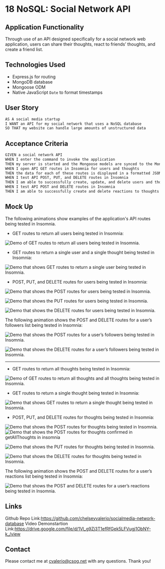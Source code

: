 # 18 NoSQL: Social Network API

## Application Functionality

Through use of an API designed specifically for a social network web application, users can share their thoughts, react to friends’ thoughts, and create a friend list.

## Technologies Used

- Express.js for routing
- MongoDB database
- Mongoose ODM
- Native JavaScript `Date` to format timestamps

## User Story

```md
AS A social media startup
I WANT an API for my social network that uses a NoSQL database
SO THAT my website can handle large amounts of unstructured data
```

## Acceptance Criteria

```md
GIVEN a social network API
WHEN I enter the command to invoke the application
THEN my server is started and the Mongoose models are synced to the MongoDB database
WHEN I open API GET routes in Insomnia for users and thoughts
THEN the data for each of these routes is displayed in a formatted JSON
WHEN I test API POST, PUT, and DELETE routes in Insomnia
THEN I am able to successfully create, update, and delete users and thoughts in my database
WHEN I test API POST and DELETE routes in Insomnia
THEN I am able to successfully create and delete reactions to thoughts and add and remove friends to a user’s friend list
```

## Mock Up

The following animations show examples of the application's API routes being tested in Insomnia.

- GET routes to return all users being tested in Insomnia:

![Demo of GET routes to return all users  being tested in Insomnia.](./Assets/getAllUsers.png)

- GET routes to return a single user and a single thought being tested in Insomnia:

![Demo that shows GET routes to return a single user being tested in Insomnia.](./Assets/getUserById.png)

- POST, PUT, and DELETE routes for users being tested in Insomnia:

![Demo that shows the POST routes for users being tested in Insomnia.](./Assets/createUser.png)

![Demo that shows the PUT routes for users being tested in Insomnia.](./Assets/updateUser.png)

![Demo that shows the DELETE routes for users being tested in Insomnia.](./Assets/deleteUser.png)

The following animation shows the POST and DELETE routes for a user’s followers list being tested in Insomnia:

![Demo that shows the POST routes for a user’s followers being tested in Insomnia.](./Assets/addFollower.png)

![Demo that shows the DELETE routes for a user’s followers being tested in Insomnia.](./Assets/deleteFollower.png)

---

- GET routes to return all thoughts being tested in Insomnia:

![Demo of GET routes to return all thoughts and all thoughts being tested in Insomnia.](./Assets/getAllThoughts.png)

- GET routes to return a single thought being tested in Insomnia:

![Demo that shows GET routes to return a single thought being tested in Insomnia.](./Assets/getThoughtsById.png)

- POST, PUT, and DELETE routes for thoughts being tested in Insomnia:

![Demo that shows the POST routes for thoughts being tested in Insomnia.](./Assets/CreateThought.png)
![Demo that shows the POST routes for thoughts confirmed in getAllThoughts in insomnia](./Assets/createThoughtConfirmationInGetAllThoughts.png)

![Demo that shows the PUT routes for thoughts being tested in Insomnia.](./Assets/updateThought.png)

![Demo that shows the DELETE routes for thoughts being tested in Insomnia.](./Assets/DeleteThought.png)

The following animation shows the POST and DELETE routes for a user’s reactions list being tested in Insomnia:

![Demo that shows the POST and DELETE routes for a user’s reactions being tested in Insomnia.]()

## Links

Github Repo Link:https://github.com/chelseyvalerio/socialmedia-network-database
Video Demonstartion Link:https://drive.google.com/file/d/1Vl_g9Zj3T1efRfGek5LFVugj1ObNY-k_/view

## Contact

Please contact me at cvalerio@csog.net with any questions. Thank you!
